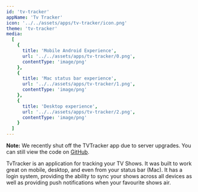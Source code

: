 ```yaml
---
id: 'tv-tracker'
appName: 'Tv Tracker'
icon: '../../assets/apps/tv-tracker/icon.png'
theme: 'tv-tracker'
media:
  [
    {
      title: 'Mobile Android Experience',
      url: '../../assets/apps/tv-tracker/0.png',
      contentType: 'image/png'
    },
    {
      title: 'Mac status bar experience',
      url: '../../assets/apps/tv-tracker/1.png',
      contentType: 'image/png'
    },
    {
      title: 'Desktop experience',
      url: '../../assets/apps/tv-tracker/2.png',
      contentType: 'image/png'
    }
  ]
---
```


**Note:** We recently shut off the TVTracker app due to server upgrades. You can still view the code on [GitHub](https://github.com/brandon-pereira/tv-tracker).

TvTracker is an application for tracking your TV Shows. It was built to work great on mobile, desktop, and even from your status bar (Mac). It has a login system, providing the ability to sync your shows across all devices as well as providing push notifications when your favourite shows air.
